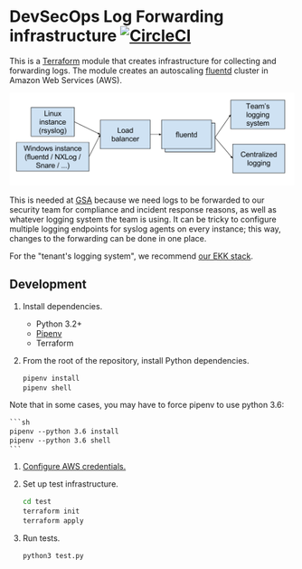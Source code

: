 # DevSecOps Log Forwarding infrastructure [![CircleCI](https://circleci.com/gh/GSA/devsecops-log-forwarding.svg?style=svg)](https://circleci.com/gh/GSA/devsecops-log-forwarding)

This is a [Terraform](https://www.terraform.io/) module that creates infrastructure for collecting and forwarding logs. The module creates an autoscaling [fluentd](https://www.fluentd.org/) cluster in Amazon Web Services (AWS).

![diagram](diagram.svg)

<!-- source: https://docs.google.com/drawings/d/1_-e_3ylSf9hkYK4S2f80Pqo9kJa0AoPTjSuG2vQpnGQ/edit -->

This is needed at [GSA](https://www.gsa.gov/) because we need logs to be forwarded to our security team for compliance and incident response reasons, as well as whatever logging system the team is using. It can be tricky to configure multiple logging endpoints for syslog agents on every instance; this way, changes to the forwarding can be done in one place.

For the "tenant's logging system", we recommend [our EKK stack](https://github.com/GSA/devsecops-ekk-stack).

## Development

1. Install dependencies.
    * Python 3.2+
    * [Pipenv](https://docs.pipenv.org/#install-pipenv-today)
    * Terraform
1. From the root of the repository, install Python dependencies.

    ```sh
    pipenv install
    pipenv shell
    ```

Note that in some cases, you may have to force pipenv to use python 3.6:

    ```sh
    pipenv --python 3.6 install
    pipenv --python 3.6 shell
    ```

1. [Configure AWS credentials.](https://www.terraform.io/docs/providers/aws/#authentication)
1. Set up test infrastructure.

    ```sh
    cd test
    terraform init
    terraform apply
    ```

1. Run tests.

    ```sh
    python3 test.py
    ```
